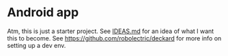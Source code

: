 # Android app
Atm, this is just a starter project. See [IDEAS.md](IDEAS.md) for an idea of what I want this to become. See https://github.com/robolectric/deckard for more info on setting up a dev env.
